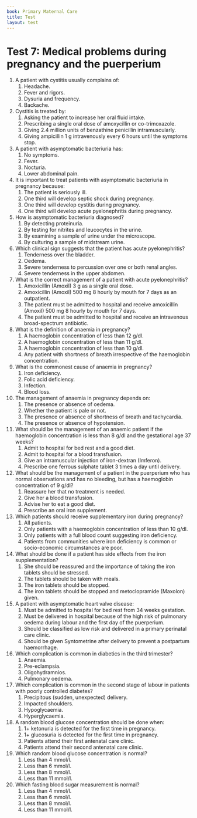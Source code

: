 ```yaml
---
book: Primary Maternal Care
title: Test
layout: test
---
```


# Test 7: Medical problems during pregnancy and the puerperium

1.	A patient with cystitis usually complains of:
	1.	Headache.
	1.	Fever and rigors.
	1.	Dysuria and frequency.
	1.	Backache.
2.	Cystitis is treated by:
	1.	Asking the patient to increase her oral fluid intake.
	1.	Prescribing a single oral dose of amoxycillin or co-trimoxazole.
	1.	Giving 2.4 million units of benzathine penicillin intramuscularly.
	1.	Giving ampicillin 1 g intravenously every 6 hours until the symptoms stop.
3.	A patient with asymptomatic bacteriuria has:
	1.	No symptoms.
	1.	Fever.
	1.	Nocturia.
	1.	Lower abdominal pain.
4.	It is important to treat patients with asymptomatic bacteriuria in pregnancy because:
	1.	The patient is seriously ill.
	1.	One third will develop septic shock during pregnancy.
	1.	One third will develop cystitis during pregnancy.
	1.	One third will develop acute pyelonephritis during pregnancy.
5.	How is asymptomatic bacteriuria diagnosed?
	1.	By detecting proteinuria.
	1.	By testing for nitrites and leucocytes in the urine.
	1.	By examining a sample of urine under the microscope.
	1.	By culturing a sample of midstream urine.
6.	Which clinical sign suggests that the patient has acute pyelonephritis?
	1.	Tenderness over the bladder.
	1.	Oedema.
	1.	Severe tenderness to percussion over one or both renal angles.
	1.	Severe tenderness in the upper abdomen.
7.	What is the correct management of a patient with acute pyelonephritis?
	1.	Amoxicillin (Amoxil) 3&nbsp;g as a single oral dose.
	1.	Amoxicillin (Amoxil) 500&nbsp;mg 8&nbsp;hourly by mouth for 7 days as an outpatient.
	1.	The patient must be admitted to hospital and receive amoxicillin (Amoxil) 500&nbsp;mg 8&nbsp;hourly by mouth for 7 days.
	1.	The patient must be admitted to hospital and receive an intravenous broad-spectrum antibiotic.
8.	What is the definition of anaemia in pregnancy?
	1.	A haemoglobin concentration of less than 12 g/dl.
	1.	A haemoglobin concentration of less than 11 g/dl.
	1.	A haemoglobin concentration of less than 10 g/dl.
	1.	Any patient with shortness of breath irrespective of the haemoglobin concentration.
9.	What is the commonest cause of anaemia in pregnancy?
	1.	Iron deficiency.
	1.	Folic acid deficiency.
	1.	Infection.
	1.	Blood loss.
10.	The management of anaemia in pregnancy depends on:
	1.	The presence or absence of oedema.
	1.	Whether the patient is pale or not.
	1.	The presence or absence of shortness of breath and tachycardia.
	1.	The presence or absence of hypotension.
11.	What should be the management of an anaemic patient if the haemoglobin concentration is less than 8 g/dl and the gestational age 37 weeks?
	1.	Admit to hospital for bed rest and a good diet.
	1.	Admit to hospital for a blood transfusion.
	1.	Give an intramuscular injection of iron-dextran (Imferon).
	1.	Prescribe one ferrous sulphate tablet 3 times a day until delivery.
12.	What should be the management of a patient in the puerperium who has normal observations and has no bleeding, but has a haemoglobin concentration of 9 g/dl?
	1.	Reassure her that no treatment is needed.
	1.	Give her a blood transfusion.
	1.	Advise her to eat a good diet.
	1.	Prescribe an oral iron supplement.
13.	Which patients should receive supplementary iron during pregnancy?
	1.	All patients.
	1.	Only patients with a haemoglobin concentration of less than 10 g/dl.
	1.	Only patients with a full blood count suggesting iron deficiency.
	1.	Patients from communities where iron deficiency is common or socio-economic circumstances are poor.
14.	What should be done if a patient has side effects from the iron supplementation?
	1.	She should be reassured and the importance of taking the iron tablets should be stressed.
	1.	The tablets should be taken with meals.
	1.	The iron tablets should be stopped.
	1.	The iron tablets should be stopped and metoclopramide (Maxolon) given.
15.	A patient with asymptomatic heart valve disease:
	1.	Must be admitted to hospital for bed rest from 34 weeks gestation.
	1.	Must be delivered in hospital because of the high risk of pulmonary oedema during labour and the first day of the puerperium.
	1.	Should be classified as low risk and delivered in a primary perinatal care clinic.
	1.	Should be given Syntometrine after delivery to prevent a postpartum haemorrhage.
16.	Which complication is common in diabetics in the third trimester?
	1.	Anaemia.
	1.	Pre-eclampsia.
	1.	Oligohydramnios.
	1.	Pulmonary oedema.
17.	Which complication is common in the second stage of labour in patients with poorly controlled diabetes?
	1.	Precipitous (sudden, unexpected) delivery.
	1.	Impacted shoulders.
	1.	Hypoglycaemia.
	1.	Hyperglycaemia.
18.	A random blood glucose concentration should be done when:
	1.	1+ ketonuria is detected for the first time in pregnancy.
	1.	1+ glucosuria is detected for the first time in pregnancy.
	1.	Patients attend their first antenatal care clinic.
	1.	Patients attend their second antenatal care clinic.
19.	Which random blood glucose concentration is normal?
	1. Less than 4 mmol/l.
	1. Less than 6 mmol/l.
	1. Less than 8 mmol/l.
	1. Less than 11 mmol/l.
20.	Which fasting blood sugar measurement is normal?
	1.	Less than 4 mmol/l.
	1.	Less than 6 mmol/l.
	1.	Less than 8 mmol/l.
	1.	Less than 11 mmol/l.